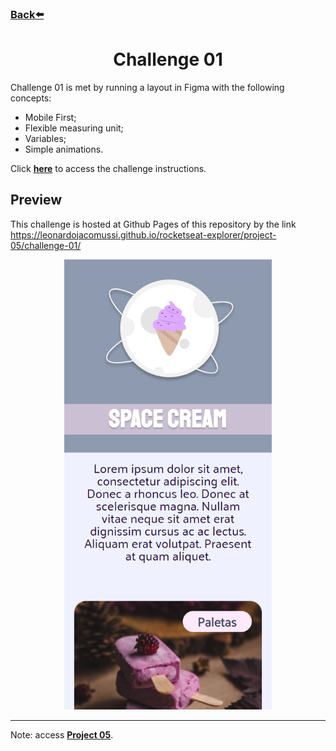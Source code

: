 ### [Back](https://github.com/leonardojacomussi/rocketseat-explorer/tree/main/project-05)[⬅️](https://github.com/leonardojacomussi/rocketseat-explorer/tree/main/project-05)

<h1 align="center"> Challenge 01 </h1>

Challenge 01 is met by running a layout in Figma with the following concepts:

- Mobile First;
- Flexible measuring unit;
- Variables;
- Simple animations.

Click <strong>[here](https://efficient-sloth-d85.notion.site/Mobile-first-3355d7df0aa24efcb4287f69b3859928)</strong> to access the challenge instructions.

<h2> Preview </h2>

This challenge is hosted at Github Pages of this repository by the link <a href="https://leonardojacomussi.github.io/rocketseat-explorer/project-05/challenge-01/" target="_blank">https://leonardojacomussi.github.io/rocketseat-explorer/project-05/challenge-01/</a>

<p align="center">
  <img alt="Preview of challenge 01." width="auto" style="height: 720px;" src="./.github/preview.png">
</p>

---
Note: access <strong style="color: #643cbb">[Project 05](https://github.com/leonardojacomussi/rocketseat-explorer/tree/main/project-05)</strong>.
